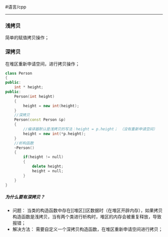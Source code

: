 #语言/cpp 
***
### 浅拷贝
简单的赋值拷贝操作；
### 深拷贝
在堆区重新申请空间，进行拷贝操作；
```cpp
class Person
{
public:
	int * height;
public:
	Person(int height)
	{
		height = new int(height);
	}
	//深拷贝
	Person(const Person &p)  
	{
		//编译器默认是浅拷贝的写法：height = p.height； （没有重新申请空间）
		height = new int(*p.height);
	}
	//析构函数
	~Person()   
	{
		if(height != null)
		{
			delete height;
			height = null;
		}
	}
}
```

##### 为什么要有深拷贝？
- 问题：
	当类的构造函数中存在[[堆区]]区数据时（在堆区开辟内存），如果拷贝构造函数是浅拷贝，当有两个类进行析构时，堆区的内存会被重复释放，导致报错；
- 解决方法：
	需要自定义一个深拷贝构造函数，在堆区重新申请空间进行拷贝；



